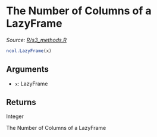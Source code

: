 # The Number of Columns of a LazyFrame

*Source: [R/s3_methods.R](https://github.com/pola-rs/r-polars/tree/main/R/s3_methods.R)*

```r
ncol.LazyFrame(x)
```

## Arguments

- `x`: LazyFrame

## Returns

Integer

The Number of Columns of a LazyFrame